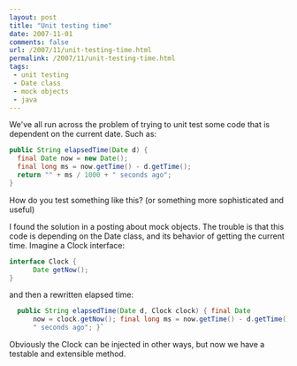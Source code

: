 ```yaml
---
layout: post
title: "Unit testing time"
date: 2007-11-01
comments: false
url: /2007/11/unit-testing-time.html
permalink: /2007/11/unit-testing-time.html
tags:
 - unit testing
 - Date class
 - mock objects
 - java
---
```


We've all run across the problem of trying to unit test some code that is dependent on the current date. Such as:  
```java
public String elapsedTime(Date d) {
  final Date now = new Date(); 
  final long ms = now.getTime() - d.getTime(); 
  return "" + ms / 1000 + " seconds ago"; 
} 
```  
How do you test something like this? (or something more sophisticated and useful)  

I found the solution in a posting about mock objects. The trouble is that this code is depending on the Date class, and its behavior of getting the current time. Imagine a Clock interface:  
```java
interface Clock {
      Date getNow(); 
}  
```  
and then a rewritten elapsed time:  
```java
  public String elapsedTime(Date d, Clock clock) { final Date
      now = clock.getNow(); final long ms = now.getTime() - d.getTime(); return "" + ms / 1000 +
      " seconds ago"; }`  
```
Obviously the Clock can be injected in other ways, but now we have a testable and extensible method.
